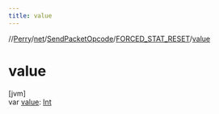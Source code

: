 ```yaml
---
title: value
---
```

//[Perry](../../../../index.html)/[net](../../index.html)/[SendPacketOpcode](../index.html)/[FORCED_STAT_RESET](index.html)/[value](value.html)



# value



[jvm]\
var [value](value.html): [Int](https://kotlinlang.org/api/latest/jvm/stdlib/kotlin/-int/index.html)




